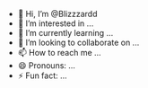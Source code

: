 - 👋 Hi, I’m @Blizzzardd
- 👀 I’m interested in ...
- 🌱 I’m currently learning ...
- 💞️ I’m looking to collaborate on ...
- 📫 How to reach me ...
- 😄 Pronouns: ...
- ⚡ Fun fact: ...

<!---
Blizzzardd/Blizzzardd is a ✨ special ✨ repository because its `README.md` (this file) appears on your GitHub profile.
You can click the Preview link to take a look at your changes.
--->
